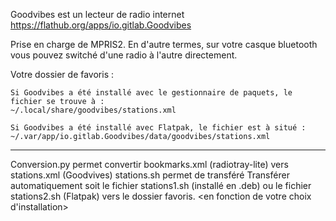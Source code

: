 Goodvibes est un lecteur de radio internet
https://flathub.org/apps/io.gitlab.Goodvibes

Prise en charge de MPRIS2. En d'autre termes, sur votre casque bluetooth vous pouvez switché d'une radio à l'autre directement.

Votre dossier de favoris  :

    Si Goodvibes a été installé avec le gestionnaire de paquets, le fichier se trouve à :
    ~/.local/share/goodvibes/stations.xml

    Si Goodvibes a été installé avec Flatpak, le fichier est à situé :
    ~/.var/app/io.gitlab.Goodvibes/data/goodvibes/stations.xml

---------------------------

Conversion.py permet convertir bookmarks.xml (radiotray-lite) vers stations.xml (Goodvives)
stations.sh permet de transféré 
Transférer automatiquement soit le fichier stations1.sh (installé en .deb) ou le fichier stations2.sh (Flatpak) vers le dossier favoris. <en fonction de votre choix d'installation>
